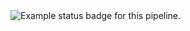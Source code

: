 
<img class="status-badge-image" src="https://dev.azure.com/periyasamythirumalaivelsamy0337/Test/_apis/build/status/periyasamyt.test?branchName=master" alt="Example status badge for this pipeline.">
